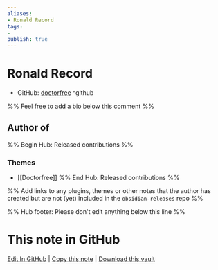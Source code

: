 ```yaml
---
aliases:
- Ronald Record
tags:
- 
publish: true
---
```


# Ronald Record

- GitHub: [doctorfree](https://github.com/doctorfree/) ^github
<!-- - Discord: `@` ^discord-->
<!-- - Website: <https://> ^website-->
<!-- - [[Publish sites|Publish site]]: <https://> ^publish-->

%% Feel free to add a bio below this comment %%


## Author of

%% Begin Hub: Released contributions %%

### Themes
- [[Doctorfree]]
%% End Hub: Released contributions %%

%% Add links to any plugins, themes or other notes that the author has created but are not (yet) included in the `obsidian-releases` repo %%

<!--
### Unlisted plugins
-->

<!--
### Others
-->

<!--
## Sponsor this author
-->

<!-- - [[GitHub sponsors]]: [Sponsor @doctorfree on GitHub Sponsors](https://github.com/sponsors/doctorfree) ^github-sponsor-->
<!-- - [[Buy me a coffee]]: <https://> ^buy-me-a-coffee-->
<!-- - [[PayPal]]: <https://> ^paypal-->
<!-- - [[Patreon]]: <https://> ^patreon-->

<!--
## Follow this author
-->

<!-- - [[YouTube Channels|On YouTube]]: <https://> ^youtube-->
<!-- - Twitter: <https://> ^twitter-->
<!-- - ... -->

%% Hub footer: Please don't edit anything below this line %%

# This note in GitHub

<span class="git-footer">[Edit In GitHub](https://github.dev/obsidian-community/obsidian-hub/blob/main/01%20-%20Community/People/doctorfree.md "git-hub-edit-note") | [Copy this note](https://raw.githubusercontent.com/obsidian-community/obsidian-hub/main/01%20-%20Community/People/doctorfree.md "git-hub-copy-note") | [Download this vault](https://github.com/obsidian-community/obsidian-hub/archive/refs/heads/main.zip "git-hub-download-vault") </span>
